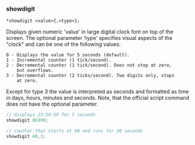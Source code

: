 ### showdigit
```
*showdigit <value>{,<type>};
```

Displays given numeric 'value' in large digital clock font on top of
the screen. The optional parameter 'type' specifies visual aspects
of the "clock" and can be one of the following values:

```
0 - Displays the value for 5 seconds (default).
1 - Incremental counter (1 tick/second).
2 - Decremental counter (1 tick/second). Does not stop at zero,
    but overflows.
3 - Decremental counter (2 ticks/second). Two digits only, stops
    at zero.
```

Except for type 3 the value is interpreted as seconds and formatted
as time in days, hours, minutes and seconds. Note, that the official
script command does not have the optional parameter.

```c
// displays 23:59:59 for 5 seconds
showdigit 86399;

// counter that starts at 60 and runs for 30 seconds
showdigit 60,3;
```
